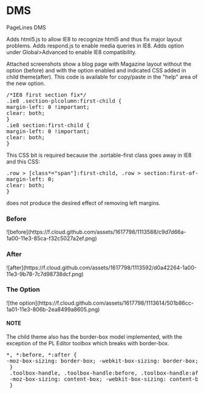 DMS
===

PageLines DMS

Adds html5.js to allow IE8 to recognize html5 and thus fix major layout problems. 
Adds respond.js to enable media queries in IE8.
Adds option under Global>Advanced to enable IE8 compatibility.

Attached screenshots show a blog page with Magazine layout without the option (before) and with the option enabled and indicated CSS added in child theme(after). This code is available for copy/paste in the "help" area of the new option. 
<pre>
/*IE8 first section fix*/
.ie8 .section-plcolumn:first-child {
margin-left: 0 !important;
clear: both;
}
.ie8 section:first-child {
margin-left: 0 !important;
clear: both;
}
</pre>
This CSS bit is required because the .sortable-first class goes away in IE8 and this CSS: 
<pre>
.row > [class*="span"]:first-child, .row > section:first-of-type, .row .sortable-first, .row-fluid > [class*="span"]:first-child, .row-fluid > section:first-of-type, .row-fluid .sortable-first, .editor-row > [class*="span"]:first-child, .editor-row > section:first-of-type, .editor-row .sortable-first {
margin-left: 0;
clear: both;
}
</pre>
does not produce the desired effect of removing left margins.

<h3>Before</h3>
![before](https://f.cloud.github.com/assets/1617798/1113588/c9d7d66a-1a00-11e3-85ca-f32c5027a2ef.png)

<h3>After</h3>
![after](https://f.cloud.github.com/assets/1617798/1113592/d0a42264-1a00-11e3-9b78-7c7d98738dcf.png)

<h3>The Option</h3>
![the option](https://f.cloud.github.com/assets/1617798/1113614/501b86cc-1a01-11e3-806b-2ea8499a8605.png)

<h4>NOTE</h4>
The child theme also has the border-box model implemented, with the exception of the PL Editor toolbox which breaks with border-box.
<pre>
*, *:before, *:after {
-moz-box-sizing: border-box; -webkit-box-sizing: border-box; box-sizing: border-box;
 }
 .toolbox-handle, .toolbox-handle:before, .toolbox-handle:after {
 -moz-box-sizing: content-box; -webkit-box-sizing: content-box; box-sizing: content-box;
 }
</pre>
